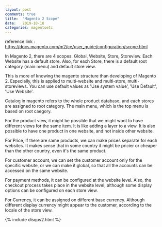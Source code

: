 ```yaml
---
layout: post
comments: true
title:  "Magento 2 Scope"
date:   2019-10-18
categories: magentoetc
---
```


reference link : https://docs.magento.com/m2/ce/user_guide/configuration/scope.html

<p>
In Magento 2, there are 4 scopes. Global, Website, Store, Storeview.
Each Website has a default store. Also, for each Store, there is a default root category (main menu)
and default store view.
</p>


<p>
This is more of knowing the magento structure than developing of Magento 2. 
Especially, this is applied to multi-website and multi-store, multi-storeviews.
You can use default values as 'Use system value', 'Use Default', 'Use Website'.
</p>

<p>
Catalog in magento refers to the whole product database, and each stores are assigned to root category.
The main menu, which is the top menu is based on root caegory.
</p>

<p>
For the product view, it might be possible that we might want to have different views for the same item.
It is like adding a layer to a view. It is also possible to have one product in one website, and not inside other website.
</p>

<p>
For Price, if there are same products, we can make prices separate for each websites.
It makes sense that in some country it might be pricier or cheaper than the other country, even it's the same product.
</p>

<p>
For customer account, we can set the customer account only for the specific website, or we can make it global, 
so that all the accounts can be accessed on the same website.
</p>

<p>
For payment methods, it can be configured at the website level. Also, the checkout process takes place in the website level,
although some display options can be configured on each store view.
</p>

<p>
For Currency, it can be assigned on different base currency. Although different display currency might appear to the customer, according to the locale of the store view.
</p>
{% include disqus2.html %}

